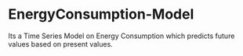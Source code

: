 # EnergyConsumption-Model
Its a Time Series Model on Energy Consumption which predicts future values based on present values.
